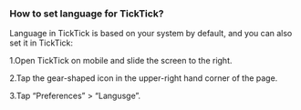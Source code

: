 ### How to set language for TickTick?

Language in TickTick is based on your system by default, and you can also set it in TickTick:

1.Open TickTick on mobile and slide the screen to the right.

2.Tap the gear-shaped icon in the upper-right hand corner of the page. 

3.Tap “Preferences” > “Langusge”. 



